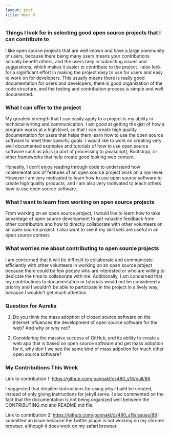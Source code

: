 ```yaml
---
layout: post
title: Week 5
---
```


### Things I look for in selecting good open source projects that I can contribute to
I like open source projects that are well known and have a large community of users, because there being many users means your contributions actually benefit others, and the users help in submitting issues and suggestions, which makes it easier to contribute to the project. I also look for a significant effort in making the project easy to use for users and easy to work on for developers. This usually means there is really good documentation for users and developers, there is good organization of the code structure, and the testing  and contribution process is simple and well documented.

### What I can offer to the project
My greatest strength that I can easily apply to a project is my ability in technical writing and communication. I am good at getting the gist of how a program works at a high level, so that I can create high quality documentation for users that helps them learn how to use the open source software to meet their specific goals. I would like to work on creating very well documented examples and tutorials of how to use open source software such as p5.js (a port of processing to javascript), Bootstrap, or other frameworks that help create good looking web content. 

Honestly, I don't enjoy reading through code to understand how implementations of features of an open source project work on a low level. However I am very motivated to learn how to use open source software to create high quality products, and I am also very motivated to teach others how to use open source software. 

### What I want to learn from working on open source projects
From working on an open source project, I would like to learn how to take advantage of open source development to get valuable feedback from other contributors and how to directly collaborate with other volunteers on an open source project. I also want to see if my skill sets are useful in an open source context.

### What worries me about contributing to open source projects
I am concerned that it will be difficult to collaborate and communicate efficiently with other volunteers in working on an open source project because there could be few people who are interested or who are willing to dedicate the time to collaborate with me. Additionally, I am concerned that my contributions to documentation or tutorials would not be considered a priority and I wouldn't be able to participate in the project in a lively way, because I wouldn't get much attention.

### Question for Aurelia
1. Do you think the mass adoption of closed source software on the internet influences the development of open source software for the web? And why or why not?

2. Considering the massive success of GitHub, and its ability to create a web app that is based on open source software and get mass adoption for it, why don't we see the same kind of mass adpotion for much other open source software?

### My Contributions This Week
Link to contribution 1: <https://github.com/joannakl/cs480_s18/pull/86>

I suggested that detailed isntructions for using jekyll build be created, instead of only giving instructions for jekyll serve. I also commented on the fact that the documentation is not being organized well between the CONTRIBUTING.md and README.md file.

Link to contribution 2: <https://github.com/joannakl/cs480_s18/issues/88>
I submitted an issue because the twitter plugin is not working on my chrome browser, although it does work on my safari browser.
